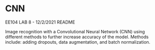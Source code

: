 # CNN
EE104 LAB 8 - 12/2/2021
README

Image recognition with a Convolutional Neural Network (CNN) using different methods to further increase accuracy of the model. Methods include: adding dropouts, data augmentation, and batch normalization.
